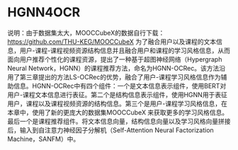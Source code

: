 # HGNN4OCR
说明：由于数据集太大，MOOCCubeX的数据自行下载：https://github.com/THU-KEG/MOOCCubeX
为了融合用户以及课程的文本信息，用户-课程-课程视频资源结构信息并且融合用户和课程的学习风格信息，从而面向用户推荐个性化的课程资源，提出了一种基于超图神经网络（Hypergraph Neural Network，HGNN）的课程推荐方法，命名为HGNN-OCRec。该方法沿用了第三章提出的方法LS-OCRec的优势，融合了用户-课程学习风格信息作为辅助信息。HGNN-OCRec中有四个组件：一个是文本信息表示组件，使用BERT对用户-课程文本信息进行表征。第二个是结构信息表示组件，使用HGNN用于表征用户，课程以及课程视频资源的结构信息。第三个是用户-课程学习风格信息，在本章中，使用了新的更庞大的数据集MOOCCubeX 来获取更多的学习风格信息。最后一个是课程推荐组件。将文本信息向量，结构信息向量以及学习风格向量拼接后，输入到自注意力神经因子分解机（Self-Attention Neural Factorization Machine，SANFM）中。
